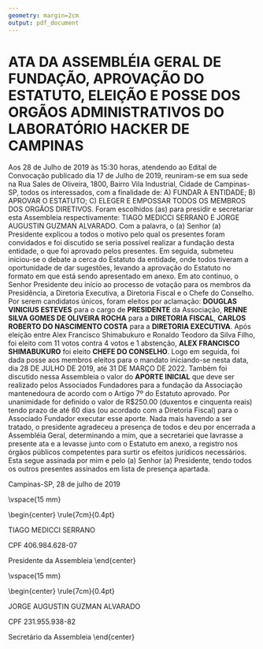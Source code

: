 ```yaml
---
geometry: margin=2cm
output: pdf_document
---
```


ATA DA ASSEMBLÉIA GERAL DE FUNDAÇÃO, APROVAÇÃO DO ESTATUTO, ELEIÇÃO E POSSE DOS ORGÃOS ADMINISTRATIVOS DO LABORATÓRIO HACKER DE CAMPINAS
========================================================================================================================================

Aos 28 de Julho de 2019 às 15:30 horas, atendendo ao Edital de Convocação publicado dia 17 de Julho de 2019, reuniram-se em sua sede na Rua Sales de Oliveira, 1800, Bairro Vila Industrial, Cidade de Campinas-SP, todos os interessados, com a finalidade de: A) FUNDAR A ENTIDADE; B) APROVAR O ESTATUTO; C) ELEGER  E EMPOSSAR TODOS OS MEMBROS DOS ORGÃOS DIRETIVOS. Foram escolhidos (as) para presidir e secretariar esta Assembleia respectivamente: TIAGO MEDICCI SERRANO E JORGE AUGUSTIN GUZMAN ALVARADO. Com a palavra, o (a) Senhor (a) Presidente explicou a todos o motivo pelo qual os presentes foram convidados e foi discutido se seria possível realizar a fundação desta entidade, o que foi aprovado pelos presentes. Em seguida, submeteu iniciou-se o debate a cerca do Estatuto da entidade, onde todos tiveram a oportunidade de dar sugestões, levando a aprovação do Estatuto no formato em que está sendo apresentado em anexo. Em ato contínuo, o Senhor Presidente deu início ao processo de votação para os membros da Presidência, a Diretoria Executiva, a Diretoria Fiscal e o Chefe do Conselho. Por serem candidatos únicos, foram eleitos por aclamação: **DOUGLAS VINICIUS ESTEVES** para o cargo de **PRESIDENTE** da Associação, **RENNE SILVA GOMES DE OLIVEIRA ROCHA** para a **DIRETORIA FISCAL**, **CARLOS ROBERTO DO NASCIMENTO COSTA** para a **DIRETORIA EXECUTIVA**. Após eleição entre Alex Francisco Shimabukuro e Ronaldo Teodoro da Silva Filho, foi eleito com 11 votos contra 4 votos e 1 abstenção, **ALEX FRANCISCO SHIMABUKURO** foi eleito **CHEFE DO CONSELHO**. Logo em seguida, foi dada posse aos membros eleitos para o mandato iniciando-se nesta data, dia 28 DE JULHO DE 2019, até 31 DE MARÇO DE 2022. Também foi discutido nessa Assembleia o valor do **APORTE INICIAL** que deve ser realizado pelos Associados Fundadores para a fundação da Associação mantenedoura de acordo com o Artigo 7º do Estatuto aprovado. Por unanimidade for definido o valor de R$250.00 (duxentos e cinquenta reais) tendo prazo de até 60 dias (ou acordado com a Diretoria Fiscal) para o Associado Fundador executar esse aporte. Nada mais havendo a ser tratado, o presidente agradeceu a presença de todos e deu por encerrada a Assembléia Geral, determinando a mim, que a secretariei que lavrasse a presente ata e a levasse junto com o Estatuto em anexo, a registro nos órgãos públicos competentes para surtir os efeitos jurídicos necessários. Esta segue assinada por mim e pelo (a) Senhor (a) Presidente, tendo todos os outros presentes assinados em lista de presença apartada.


Campinas-SP, 28 de julho de 2019


\vspace{15 mm}

\begin{center}
\rule{7cm}{0.4pt}

TIAGO MEDICCI SERRANO

CPF 406.984.628-07

Presidente da Assembleia
\end{center}

\vspace{15 mm}

\begin{center}
\rule{7cm}{0.4pt}

JORGE AUGUSTIN GUZMAN ALVARADO

CPF 231.955.938-82

Secretário da Assembleia
\end{center}
